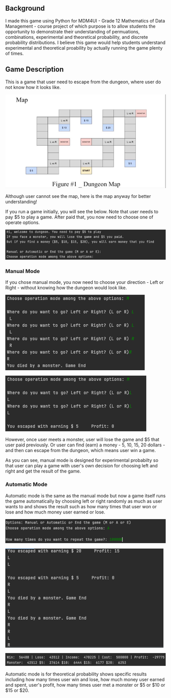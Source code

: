 ## Background

I made this game using Python for MDM4UI - Grade 12 Mathematics of Data Management - course project of which purpose is to allow students the opportunity to demonstrate their understanding of permuations, combinations, experimental and theoretical probability, and discrete probability distributions. I believe this game would help students understand experimental and theoretical proability by actually running the game plenty of times.

## Game Description

This is a game that user need to escape from the dungeon, where user do not know how it looks like.

![Dungeon%20396f8900b13b4cbb8089c79eaf19818d/89646996_650555002360244_2462757496184373248_n.jpg](Dungeon%20396f8900b13b4cbb8089c79eaf19818d/89646996_650555002360244_2462757496184373248_n.jpg)

Although user cannot see the map, here is the map anyway for better understanding!

If you run a game initially, you will see the below. Note that user needs to pay $5 to play a game. After paid that, you now need to choose one of operate options.

![Dungeon%20396f8900b13b4cbb8089c79eaf19818d/_2021-06-08__3.38.12.png](Dungeon%20396f8900b13b4cbb8089c79eaf19818d/_2021-06-08__3.38.12.png)

### Manual Mode

If you chose manual mode, you now need to choose your direction - Left or Right - without knowing how the dungeon would look like.

![Dungeon%20396f8900b13b4cbb8089c79eaf19818d/_2021-06-08__4.26.14.png](Dungeon%20396f8900b13b4cbb8089c79eaf19818d/_2021-06-08__4.26.14.png)

![Dungeon%20396f8900b13b4cbb8089c79eaf19818d/_2021-06-08__4.26.38.png](Dungeon%20396f8900b13b4cbb8089c79eaf19818d/_2021-06-08__4.26.38.png)

However, once user meets a monster, user will lose the game and $5 that user paid previously. Or user can find (earn) a money - 5, 10, 15, 20 dollars - and then can escape from the dungeon, which means user win a game. 

As you can see, manual mode is designed for experimental probabilty so that user can play a game with user's own decision for choosing left and right and get the result of the game.

### Automatic Mode

Automatic mode is the same as the manual mode but now a game itself runs the game automatically by choosing left or right randomly as much as user wants to and shows the result such as how many times that user won or lose and how much money user earned or lose.

![Dungeon%20396f8900b13b4cbb8089c79eaf19818d/_2021-06-08__4.35.18.png](Dungeon%20396f8900b13b4cbb8089c79eaf19818d/_2021-06-08__4.35.18.png)

![Dungeon%20396f8900b13b4cbb8089c79eaf19818d/_2021-06-08__4.39.16.png](Dungeon%20396f8900b13b4cbb8089c79eaf19818d/_2021-06-08__4.39.16.png)

![Dungeon%20396f8900b13b4cbb8089c79eaf19818d/_2021-06-08__4.36.05.png](Dungeon%20396f8900b13b4cbb8089c79eaf19818d/_2021-06-08__4.36.05.png)

Automatic mode is for theoretical probability shows specific results including how many times user win and lose, how much money user earned and spent, user's profit, how many times user met a monster or $5 or $10 or $15 or $20.
